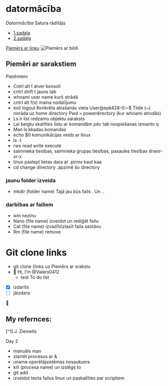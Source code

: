 # **datormācība**
*Datormācība*
Satura rādītājs
- [1.sadaļa](https://github.com/Valers0412/Valers0412/edit/main/README.md#piem%C4%93ri-ar-sarakstiem) 
- [2.sadaļa](https://github.com/Valers0412/Valers0412/edit/main/README.md#my-refernces) 

[Piemērs ar linku](https://docs.github.com/en/get-started/writing-on-github/getting-started-with-writing-and-formatting-on-github/basic-writing-and-formatting-syntax#styling-text)
![Piemērs ar bildi](https://myoctocat.com/assets/images/base-octocat.svg)
## Piemēri ar sarakstiem ##
Paņēmieni
- Cntrl alt t atver konsoli
- cntrl shift t jauns tab
- whoami user name kurš strādā 
- cntrl alt f(x) maina nodalījumu
- exit logout
Konkrēta atrašanās vieta
User@epk428-0:~$
Tilde (~) norāda uz home directory
Pwd = powerdirectory (kur whoami atrodās)
- Ls ir list redzamo objektu saraksts
- Lai beigtu skatīties listu ar komandām pēc tab nospiešanas izmanto q
- Man ls kkadas komandas
- echo $0 komunikācijas veids ar linux
- ls -l 
- rwx read write execute
- saimnieka tiesibas, saimnieka grupas tiesibas, pasaules tiesības drwxr-xr-x
- linux paslept lietas dara ar .pirms kaut kaa
- cd change directory
.apzīmē šo directory
### jaunu folder izveida ###
- mkdir (folder name)
Tajā jau būs fails . Un ..
### darbības ar failiem ###
- win nezinu
- Nano (file name) izveidot un rediģēt failu
- Cat (file name) izvadīt/izlasīt faila sastāvu
- Rm (file name) remove
# Git  clone links #
- git clone (links uz 
Piemērs ar srakstu
- 👋 Hi, I’m @Valers0412
  - test
To do list
- [x] izdarīts
- [ ] jāizdara

:cookie:  
## My refernces: ##
[^1] J. Ziemelis 
<!---
Valers0412/Valers0412 is a ✨ special ✨ repository because its `README.md` (this file) appears on your GitHub profile.
You can click the Preview link to take a look at your changes.
--->

Day 2
- manuāls man
- startēt procesus ar &
- uname operētājsistēmas nosaukums
- kill (procesa name) un izslēgs to
- git add .
- izveidot texta failus linux un paskatīties par scriptiem
